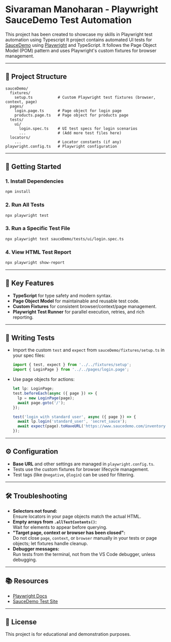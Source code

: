 # Sivaraman Manoharan - Playwright SauceDemo Test Automation

This project has been created to showcase my skills in Playwright test automation using Typescript
It project contains automated UI tests for [SauceDemo](https://www.saucedemo.com/) using [Playwright](https://playwright.dev/) and TypeScript.
It follows the Page Object Model (POM) pattern and uses Playwright's custom fixtures for browser management.

---

## 📁 Project Structure

```
sauceDemo/
  fixtures/
    setup.ts           # Custom Playwright test fixtures (browser, context, page)
  pages/
    login.page.ts      # Page object for login page
    products.page.ts   # Page object for products page
  tests/
    ui/
      login.spec.ts    # UI test specs for login scenarios
      ...              # (Add more test files here)
  locators/
    ...                # Locator constants (if any)
playwright.config.ts   # Playwright configuration
```

---

## 🚀 Getting Started

### 1. **Install Dependencies**

```sh
npm install
```

### 2. **Run All Tests**

```sh
npx playwright test
```

### 3. **Run a Specific Test File**

```sh
npx playwright test sauceDemo/tests/ui/login.spec.ts
```

### 4. **View HTML Test Report**

```sh
npx playwright show-report
```

---

## 🧩 Key Features

- **TypeScript** for type safety and modern syntax.
- **Page Object Model** for maintainable and reusable test code.
- **Custom Fixtures** for consistent browser/context/page management.
- **Playwright Test Runner** for parallel execution, retries, and rich reporting.

---

## 📝 Writing Tests

- Import the custom `test` and `expect` from `sauceDemo/fixtures/setup.ts` in your spec files:
  ```typescript
  import { test, expect } from '../../fixtures/setup';
  import { LoginPage } from '../../pages/login.page';
  ```

- Use page objects for actions:
  ```typescript
  let lp: LoginPage;
  test.beforeEach(async ({ page }) => {
    lp = new LoginPage(page);
    await page.goto('/');
  });

  test('login with standard user', async ({ page }) => {
    await lp.login('standard_user', 'secret_sauce');
    await expect(page).toHaveURL('https://www.saucedemo.com/inventory.html');
  });
  ```

---

## ⚙️ Configuration

- **Base URL** and other settings are managed in `playwright.config.ts`.
- Tests use the custom fixtures for browser lifecycle management.
- Test tags (like `@negative`, `@login`) can be used for filtering.

---

## 🛠️ Troubleshooting

- **Selectors not found:**  
  Ensure locators in your page objects match the actual HTML.
- **Empty arrays from `.allTextContents()`:**  
  Wait for elements to appear before querying.
- **"Target page, context or browser has been closed":**  
  Do not close `page`, `context`, or `browser` manually in your tests or page objects; let fixtures handle cleanup.
- **Debugger messages:**  
  Run tests from the terminal, not from the VS Code debugger, unless debugging.

---

## 📚 Resources

- [Playwright Docs](https://playwright.dev/docs/intro)
- [SauceDemo Test Site](https://www.saucedemo.com/)

---

## 📝 License

This project is for educational and demonstration purposes.
